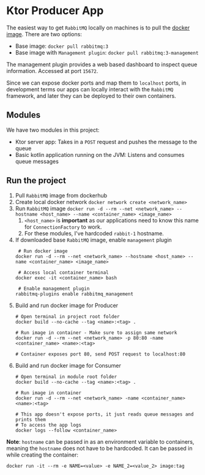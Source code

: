 # Ktor Producer App

The easiest way to get `RabbitMQ` locally on machines is to pull the [docker image](https://hub.docker.com/_/rabbitmq).
There are two options:
- Base image: `docker pull rabbitmq:3`
- Base image with `Management plugin`: `docker pull rabbitmq:3-management`

The management plugin provides a web based dashboard to inspect queue information. Accessed at port `15672`.

Since we can expose docker ports and map them to `localhost` ports, in development terms our apps can locally interact with
the `RabbitMQ` framework, and later they can be deployed to their own containers.

## Modules 

We have two modules in this project: 
- Ktor server app: Takes in a `POST` request and pushes the message to the queue
- Basic kotlin application running on the JVM: Listens and consumes queue messages

## Run the project

1. Pull `RabbitMQ` image from dockerhub
2. Create local docker network `docker network create <network_name>`
3. Run `RabbitMQ` image `docker run -d --rm --net <network_name> --hostname <host_name> --name <container_name> <image_name>`
   1. `<host_name>` is **important** as our applications need to know this name for `ConnectionFactory` to work.
   2. For these modules, I've hardcoded `rabbit-1` hostname.
4. If downloaded base `RabbitMQ` image, enable `management` plugin
   ```
    # Run docker image
   docker run -d --rm --net <network_name> --hostname <host_name> --name <container_name> <image_name>
   
    # Access local container terminal
   docker exec -it <container_name> bash
   
    # Enable management plugin
   rabbitmq-plugins enable rabbitmq_management
    ```
5. Build and run docker image for Producer
    ```
    # Open terminal in project root folder
   docker build --no-cache --tag <name>:<tag> .
   
   # Run image in container - Make sure to assign same network
   docker run -d --rm --net <network_name> -p 80:80 -name <container_name> <name>:<tag>
   
   # Container exposes port 80, send POST request to localhost:80
    ```
6. Build and run docker image for Consumer
    ```
    # Open terminal in module root folder
    docker build --no-cache --tag <name>:<tag> .
    
    # Run image in container
    docker run -d --rm --net <network_name> -name <container_name> <name>:<tag>
    
    # This app doesn't expose ports, it just reads queue messages and prints them
    # To access the app logs
    docker logs --follow <container_name>
    ```
   
**Note**: `hostname` can be passed in as an environment variable to containers, meaning the `hostname` does not have to
be hardcoded. It can be passed in while creating the container:
```
docker run -it --rm -e NAME=<value> -e NAME_2=<value_2> image:tag 
```